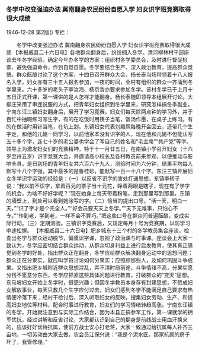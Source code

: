 ### 冬学中改变强迫办法  冀南翻身农民纷纷自愿入学  妇女识字班竞赛取得很大成绩

1946-12-28
第2版()
专栏：

　　冬学中改变强迫办法
    冀南翻身农民纷纷自愿入学
    妇女识字班竞赛取得很大成绩
    【本报威县二十六日电】各地群众翻身后，纷纷拥入冬学。清河柳林村干部座谈去年冬学经验，确定今年办冬学的方案：组织村冬学委员会，及时进行督促检查、避免强迫命令，作到自觉自愿。冬学要结合生产、深入政治教育，提高群众觉悟。群众酝酿讨论了这个方案，十四日召开群众大会，杨长泰当场带领着十八人报名入学，妇女亦有三十五人报名参加，一夜的时间，全村有组织的群众一齐涌到冬学里来，六十多岁的老头子李汝海、杨京香亦要求参加冬学。该村冬学已于上月十五日正式开课，第一课讲的是人怎样才能翻身。杨长泰随即领导本组展开讨论。大柳庄采用了串连说服的方式，把青年妇女组织到冬学里来，研究怎样搞冬季副业。宁南东汪三镇妇女翻身后，展开了学习竞赛，妇女们每天除两点钟的学习外，并于百忙中抽暇练习写生字，有的在吃饭时用筷子当笔，饭汤作墨，在桌子上练习。有的在做活时用针当笔，在坑上划。东镇妇女代表刘殿凤每晚开会回去，还带几个生字走，和他的儿媳一同学习，以前他家本没有识字的人，现在他和儿媳不但能认写五十多个字，连七十岁的老公婆也学会了写自己的姓名和“毛主席”“共产党”等字。领导上为激发妇女们的竞赛精神，特于十一月廿五日，在南镇小学召开妇女（十六岁至卅五岁）识字竞赛大会，并邀请高小校长及各村教员前来参观，以便推动与影响全县。是日到场的青年妇女共六百六十九人，测验时间为六分钟，结果平均每人默写十八个字强，其中最多的是鲁桂珍，能默写一百一十八个字。东汪三镇开展妇女冬学识字运动的经验是：（一）以反省不识字的害处打通思想，东镇李转子说：“我以前不识字，拿着百元的票子当十元花，睁着两眼是瞎子，现在有了学字的机会，为啥不好好学呢？”现在她身上每天带着粉笔，走到那里写到那里。东镇的墙壁上，到处可以看到她涂写的字。（二）恰当的提出口号，“活一天，明白一天。”“识了字才是个完全人。”“好会员要天天上冬学。”“天下无难事，只怕心不专。”“作到老，学到老，一样不会不算巧。”把这些口号在群众间普遍酝酿，变成实际行动。（三）定期测验。三镇识字竞赛后，又规定每月十号为竞赛期，以防学习中途松懈。
    【本报威县二十六日电】肥乡城东十三个村的冬学教员集合座谈，检查出冬学与群众运动脱节，偏重识字课，忽视了政治课与时事课。座谈会上大家一致认为，冬学应密切结合群众运动，从群众切身利益上进行启发教育，使其真正感觉到冬学的好处，指出群众正在翻身，冬学应给群众解决翻身运动中的思想问题；群众正在分果实，就应叫学员讨论如何分果实；应照顾那些人，及如何巩固斗争成果。又指出肥乡城附近群众思想混乱，弄不清时局前途，斗争情绪不高，分果实愿分钱不愿意分东西，冬学应抓紧这些具体问题进行教育，打破群众的“变天”思想。东马坡妇女开始上冬学时，很感兴趣；但因冬学教员本身存有封建思想，不赞成妇女解放事业，每天只教几个生字应付过去，妇女们感到冬学不能满足自己要求有热情便冷落下来；经村干检讨后，深入听取妇女的反映，搜集妇女劳动、生产、和提高妇女地位等材料，配合时事进行教育，妇女们的学习情绪转趋高涨。宁南东汪镇的冬学，开始就注意到与实际工作结合，因为本县正搞参军工作，第一课就学的拥军优抗，经过讲解和反省讨论，大家都认识到自己的翻身是前线战士用血汗换来的，应该好好优待抗属，使前方战士安心打老蒋，大家一致通过给抗属每人补齐三亩地，一切劳动由大家去做，农会员江保兴说：“我是个泥水匠，那家抗属的房子坏了，我管修理。”
